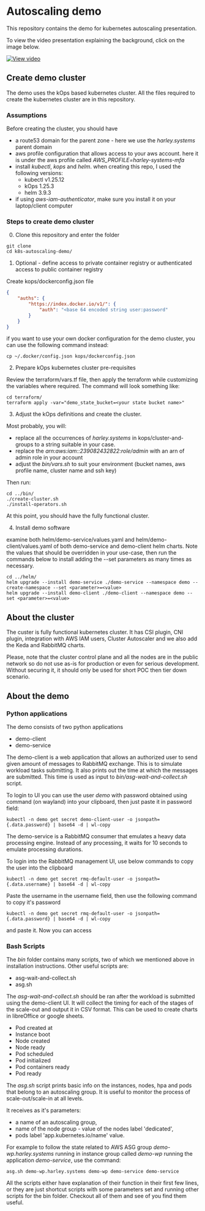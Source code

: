 
# Autoscaling demo 

This repository contains the demo for kubernetes autoscaling presentation. 

To view the video presentation explaining the background, click on the image below.

[![View video](https://img.youtube.com/vi/MhbxY3G9ZpA/0.jpg)](https://www.youtube.com/watch?v=MhbxY3G9ZpA)

## Create demo cluster

The demo uses the kOps based kubernetes cluster. All the files required to create the kubernetes cluster are in this repository.

### Assumptions

Before creating the cluster, you should have 

- a route53 domain for the parent zone - here we use the *harley.systems* parent domain
- aws profile configuration that allows access to your aws account. here it is under the aws profile called *AWS_PROFILE=harley-systems-mfa*
- install *kubectl*, *kops* and *helm*. when creating this repo, I used the following versions:
  - kubectl v1.25.12 
  - kOps 1.25.3
  - helm 3.9.3
- if using *aws-iam-authenticator*, make sure you install it on your laptop/client computer

### Steps to create demo cluster


0. Clone this repository and enter the folder

```shell
git clone 
cd k8s-autoscaling-demo/
```

1. Optional - define access to private container registry or authenticated access to public container registry

Create kops/dockerconfig.json file 

```json
{
	"auths": {
		"https://index.docker.io/v1/": {
			"auth": "<base 64 encoded string user:password"
		}
	}
}

```

if you want to use your own docker configuration for the demo cluster, you can use the following command instead:

```
cp ~/.docker/config.json kops/dockerconfig.json
```

2. Prepare kOps kubernetes cluster pre-requisites

Review the terraform/vars.tf file, then apply the terraform while customizing the variables
where required. The command will look something like:

```shell
cd terraform/
terraform apply -var="demo_state_bucket=<your state bucket name>" 
```

3. Adjust the kOps definitions and create the cluster.

Most probably, you will:
- replace all the occurrences of *harley.systems* in kops/cluster-and-groups to a string suitable in your case.
- replace the *arn:aws:iam::239082432822:role/admin* with an arn of admin role in your account
- adjust the *bin/vars.sh* to suit your environment (bucket names, aws profile name, cluster name and ssh key)

Then run:

```shell
cd ../bin/
./create-cluster.sh
./install-operators.sh
```

At this point, you should have the fully functional cluster.

4. Install demo software

examine both helm/demo-service/values.yaml and helm/demo-client/values.yaml of both demo-service and demo-client helm charts. 
Note the values that should be overridden in your use-case, then run the commands below to install adding the --set parameters as 
many times as necessary.

```shell
cd ../helm/
helm upgrade --install demo-service ./demo-service --namespace demo --create-namespace --set <parameter>=<value>
helm upgrade --install demo-client ./demo-client --namespace demo --set <parameter>=<value>
```

## About the cluster

The custer is fully functional kubernetes cluster. It has CSI plugin, CNI plugin, integration with AWS IAM users, Cluster Autoscaler and we also add the Keda and RabbitMQ charts.

Please, note that the cluster control plane and all the nodes are in the public network so do not use as-is for production or even for serious development. Without securing it, it should only be used for short POC then tier down scenario.

## About the demo

### Python applications

The demo consists of two python applications

- demo-client 
- demo-service

The demo-client is a web application that allows an authorized user to send given amount of messages to RabbitMQ exchange. This is to simulate workload tasks submitting. It also prints out the time at which the messages are submitted. This time is used as input to *bin/asg-wait-and-collect.sh* script.

To login to UI you can use the user *demo* with password obtained using command (on wayland) into your clipboard, then just paste it in password field:

```shell
kubectl -n demo get secret demo-client-user -o jsonpath={.data.password} | base64 -d | wl-copy
```

The demo-service is a RabbitMQ consumer that emulates a heavy data processing engine. Instead of any processing, it waits for 10 seconds to emulate processing durations.

To login into the RabbitMQ management UI, use below commands to copy the user into the clipboard

```shell
kubectl -n demo get secret rmq-default-user -o jsonpath={.data.username} | base64 -d | wl-copy
```

Paste the username in the username field, then use the following command to copy it's password

```shell
kubectl -n demo get secret rmq-default-user -o jsonpath={.data.password} | base64 -d | wl-copy
```

and paste it. Now you can access

### Bash Scripts

The *bin* folder contains many scripts, two of which we mentioned above in installation instructions.
Other useful scripts are:

- asg-wait-and-collect.sh
- asg.sh

The *asg-wait-and-collect.sh* should be ran after the workload is submitted using the demo-client UI. 
It will collect the timing for each of the stages of the scale-out and output it in CSV format.
This can be used to create charts in libreOffice or google sheets.

- Pod created at
- Instance boot
- Node created
- Node ready
- Pod scheduled
- Pod initialized
- Pod containers ready
- Pod ready

The *asg.sh* script prints basic info on the instances, nodes, hpa and pods that belong to an autoscaling group. It is useful to monitor the process of scale-out/scale-in at all levels.

It receives as it's parameters:
- a name of an autoscaling group, 
- name of the node group - value of the nodes label 'dedicated', 
- pods label 'app.kubernetes.io/name' value. 

For example to follow the state related to AWS ASG group *demo-wp.harley.systems* running in instance group called *demo-wp* running the application *demo-service*, use the command:

```shell
asg.sh demo-wp.harley.systems demo-wp demo-service demo-service
```

All the scripts either have explanation of their function in their first few lines, or they are just shortcut scripts
with some parameters set and running other scripts for the bin folder. Checkout all of them and see of you find them useful.